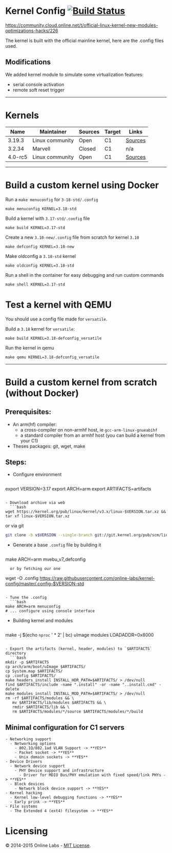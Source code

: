 Kernel Config [![Build Status](https://travis-ci.org/online-labs/kernel-config.svg?branch=master)](https://travis-ci.org/online-labs/kernel-config)
=============

https://community.cloud.online.net/t/official-linux-kernel-new-modules-optimizations-hacks/226

The kernel is built with the official mainline kernel, here are the .config files used.

Modifications
-------------

We added kernel module to simulate some virtualization features:
- serial console activation
- remote soft reset trigger

---

Kernels
=======

Name              | Maintainer      | Sources | Target | Links
------------------|-----------------|---------|--------|-------
3.19.3            | Linux community | Open    | C1     | [Sources](https://git.kernel.org/cgit/linux/kernel/git/stable/linux-stable.git/tree/?id=v3.19.3/)
3.2.34            | Marvell         | Closed  | C1     | n/a
4.0-rc5           | Linux community | Open    | C1     | [Sources](https://git.kernel.org/cgit/linux/kernel/git/torvalds/linux.git/tree/?id=v4.0-rc5)

---

Build a custom kernel using Docker
==================================

Run a `make menuconfig` for `3-18-std/.config`

    make menuconfig KERNEL=3.18-std

Build a kernel with `3.17-std/.config` file

    make build KERNEL=3.17-std

Create a new `3.10-new/.config` file from scratch for kernel `3.10`

    make defconfig KERNEL=3.10-new

Make oldconfig a `3.18-std` kernel

    make oldconfig KERNEL=3.18-std

Run a shell in the container for easy debugging and run custom commands

    make shell KERNEL=3.17-std

Test a kernel with QEMU
=======================

You should use a config file made for `versatile`.

Build a `3.18` kernel for `versatile`:

    make build KERNEL=3.18-defconfig_versatile

Run the kernel in qemu

    make qemu KERNEL=3.18-defconfig_versatile

---

Build a custom kernel from scratch (without Docker)
===================================================

Prerequisites:
--------------

- An arm(hf) compiler:
  - a cross-compiler on non-armhf host, ie `gcc-arm-linux-gnueabihf`
  - a standard compiler from an armhf host (you can build a kernel from your C1)
- Theses packages: git, wget, make


Steps:
------

- Configure environment
  ```bash
export VERSION=3.17
export ARCH=arm
export ARTIFACTS=artifacts
```

- Download archive via web
  ```bash
wget https://kernel.org/pub/linux/kernel/v3.x/linux-$VERSION.tar.xz && tar xf linux-$VERSION.tar.xz
  ```
  or via git
  ```bash
git clone -b v$VERSION --single-branch git://git.kernel.org/pub/scm/linux/kernel/git/torvalds/linux.git linux-$VERSION
```

- Generate a base `.config` file by building it
  ```
make ARCH=arm mvebu_v7_defconfig
```
  or by fetching our one
  ```
wget -O .config https://raw.githubusercontent.com/online-labs/kernel-config/master/.config-$VERSION-std
```

- Tune the .config
  ```bash
make ARCH=arm menuconfig
# ... configure using console interface
```

- Building kernel and modules
  ```bash
make -j $(echo `nproc` ' * 2' | bc) uImage modules LOADADDR=0x8000
```

- Export the artifacts (kernel, header, modules) to `$ARTIFACTS` directory
  ```bash
mkdir -p $ARTIFACTS
cp arch/arm/boot/uImage $ARTIFACTS/
cp System.map $ARTIFACTS/
cp .config $ARTIFACTS/
make headers_install INSTALL_HDR_PATH=$ARTIFACTS/ > /dev/null
find $ARTIFACTS/include -name ".install" -or -name "..install.cmd" -delete
make modules_install INSTALL_MOD_PATH=$ARTIFACTS/ > /dev/null
rm -rf $ARTIFACTS/modules && \
   mv $ARTIFACTS/lib/modules $ARTIFACTS && \
   rmdir $ARTIFACTS/lib && \
   rm $ARTIFACTS/modules/*/source $ARTIFACTS/modules/*/build
```

Minimal configuration for C1 servers
------------------------------------

```gherkin
- Networking support
  - Networking options
    - 802.1Q/802.1ad VLAN Support -> **YES**
    - Packet socket -> **YES**
    - Unix domain sockets -> **YES**
- Device Drivers
  - Network device support
    - PHY Device support and infrastructure
      - Driver for MDIO Bus/PHY emulation with fixed speed/link PHYs -> **YES**
  - Block devices
    - Network block device support -> **YES**
- Kernel hacking
  - Kernel low-level debugging functions -> **YES**
  - Early prink -> **YES**
- File systems
  - The Extended 4 (ext4) filesystem -> **YES**
```

Licensing
=========

© 2014-2015 Online Labs - [MIT License](https://github.com/online-labs/kernel-config/blob/master/LICENSE).
